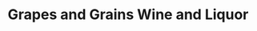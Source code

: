 ---
title: "Grapes and Grains Wine and Liquor"
url: /denver/grapes-and-grains-wine-and-liquor/
shop: alcohol
---